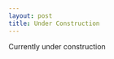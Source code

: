 ```yaml
---
layout: post
title: Under Construction
---
```


Currently under construction
<!-- A few entries revolving around Computer Science -->
<!-- other blogs worth noting: -->
 <!-- - [jakevdp Blog](https://jakevdp.github.io/) -->